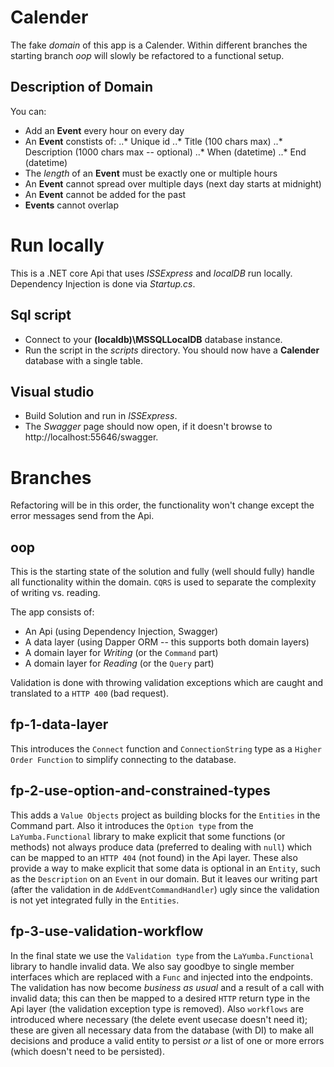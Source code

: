 # Calender
The fake *domain* of this app is a Calender. Within different branches the starting branch *oop* will slowly be refactored to a functional setup.

## Description of Domain

You can:
* Add an **Event** every hour on every day
* An **Event** constists of:
..* Unique id
..* Title (100 chars max)
..* Description (1000 chars max -- optional)
..* When (datetime)
..* End (datetime)
* The *length* of an **Event** must be exactly one or multiple hours
* An **Event** cannot spread over multiple days (next day starts at midnight)
* An **Event** cannot be added for the past
* **Events** cannot overlap

# Run locally
This is a .NET core Api that uses *ISSExpress* and *localDB* run locally. Dependency Injection is done via *Startup.cs*.

## Sql script

* Connect to your **(localdb)\\MSSQLLocalDB** database instance.
* Run the script in the *scripts* directory. You should now have a **Calender** database with a single table.

## Visual studio

* Build Solution and run in *ISSExpress*.
* The *Swagger* page should now open, if it doesn't browse to http://localhost:55646/swagger.

# Branches

Refactoring will be in this order, the functionality won't change except the error messages send from the Api.

## oop

This is the starting state of the solution and fully (well should fully) handle all functionality within the domain. `CQRS` is used to separate the complexity of writing vs. reading.

The app consists of:
* An Api (using Dependency Injection, Swagger)
* A data layer (using Dapper ORM -- this supports both domain layers)
* A domain layer for *Writing* (or the `Command` part)
* A domain layer for *Reading* (or the `Query` part)

Validation is done with throwing validation exceptions which are caught and translated to a `HTTP 400` (bad request).

## fp-1-data-layer

This introduces the `Connect` function and `ConnectionString` type as a `Higher Order Function` to simplify connecting to the database.

## fp-2-use-option-and-constrained-types

This adds a `Value Objects` project as building blocks for the `Entities` in the Command part. Also it introduces the `Option type` from the `LaYumba.Functional` library to make explicit that some functions (or methods) not always produce data (preferred to dealing with `null`) which can be mapped to an `HTTP 404` (not found) in the Api layer. These also provide a way to make explicit that some data is optional in an `Entity`, such as the `Description` on an `Event` in our domain.
But it leaves our writing part (after the validation in de `AddEventCommandHandler`) ugly since the validation is not yet integrated fully in the `Entities`.

## fp-3-use-validation-workflow

In the final state we use the `Validation type` from the `LaYumba.Functional` library to handle invalid data. We also say goodbye to single member interfaces which are replaced with a `Func` and injected into the endpoints.
The validation has now become *business as usual* and a result of a call with invalid data; this can then be mapped to a desired `HTTP` return type in the Api layer (the validation exception type is removed).
Also `workflows` are introduced where necessary (the delete event usecase doesn't need it); these are given all necessary data from the database (with DI) to make all decisions and produce a valid entity to persist *or* a list of one or more errors (which doesn't need to be persisted).